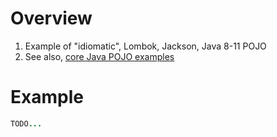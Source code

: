 # Overview
1. Example of "idiomatic", Lombok, Jackson, Java 8-11 POJO
1. See also, [core Java POJO examples](./pojos.core.java8-11.md)

# Example
```java
TODO...
```
